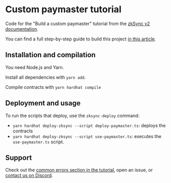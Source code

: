 # Custom paymaster tutorial

Code for the "Build a custom paymaster" tutorial from the [zkSync v2 documentation](https://v2-docs.zksync.io/dev/).

You can find a full step-by-step guide to build this project [in this article](https://v2-docs.zksync.io/dev/tutorials/custom-paymaster-tutorial.html#prerequisite).

## Installation and compilation

You need Node.js and Yarn.

Install all dependencies with `yarn add`.

Compile contracts with `yarn hardhat compile`

## Deployment and usage

To run the scripts that deploy, use the `zksync-deploy` command:

- `yarn hardhat deploy-zksync --script deploy-paymaster.ts`: deploys the contracts
- `yarn hardhat deploy-zksync --script use-paymaster.ts`: executes the `use-paymaster.ts` script.

## Support

Check out the [common errors section in the tutorial](https://v2-docs.zksync.io/dev/tutorials/custom-paymaster-tutorial.html#prerequisite), open an issue, or [contact us on Discord](https://discord.com/invite/px2aR7w).
